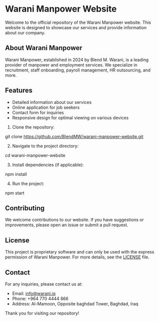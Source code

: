 # Warani Manpower Website

Welcome to the official repository of the Warani Manpower website. This website is designed to showcase our services and provide information about our company.

## About Warani Manpower

Warani Manpower, established in 2024 by Blend M. Warani, is a leading provider of manpower and employment services. We specialize in recruitment, staff onboarding, payroll management, HR outsourcing, and more.

## Features

- Detailed information about our services
- Online application for job seekers
- Contact form for inquiries
- Responsive design for optimal viewing on various devices

1. Clone the repository:

git clone https://github.com/BlendMW/warani-manpower-website.git

2. Navigate to the project directory:

cd warani-manpower-website

3. Install dependencies (if applicable):

npm install

4. Run the project:

npm start


## Contributing

We welcome contributions to our website. If you have suggestions or improvements, please open an issue or submit a pull request.

## License

This project is proprietary software and can only be used with the express permission of Warani Manpower. For more details, see the [LICENSE](LICENSE) file.

## Contact

For any inquiries, please contact us at:

- Email: info@warani.iq
- Phone: +964 770 4444 866
- Address: Al-Mamoon, Opposite baghdad Tower, Baghdad, Iraq

Thank you for visiting our repository!

